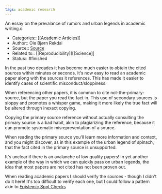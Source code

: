 ```yaml
---
tags: academic research
---
```


An essay on the prevalance of rumors and urban legends in academic writing.c

- Categories:: [[Academic Articles]]
- Author:: Ole Bjørn Rekdal
- Source:: [Source](https://journals.sagepub.com/doi/full/10.1177/0306312714535679)
- Related to:: [[Reproducibility]][[Science]]
- Status:: #finished

In the past two decades it has become much easier to obtain the cited sources within minutes or seconds. It's now easy to read an academic paper along with the sources it references. This has made it easier to identify cases of scientific misconduct/sloppiness. 

When referencing other papers, it is common to cite not-the-primary-source, but the paper you read the fact in. This use of secondary sources is sloppy and promotes a whisper game, making it more likely the true fact will be altered through inexact copying.

Copying the primary source reference without actually consulting the primary source is a bad habit, akin to plagiarizing the reference, because it can promote systematic misrepresentation of a source.

When reading the primary source you'll learn more information and context, and you might discover, as in this example of the urban legend of spinach, that the fact cited in the primary source is unsupported.

It's unclear if there is an avalanche of low quality papers! In yet another example of the way in which we can quickly pass on urban legends, the idea that most papers are not cited has not been proven out.

When reading academic papers I should verify the sources - though I didn't do it here! It's too difficult to verify each one, but I could follow a pattern akin to [Epistemic Spot Checks](https://www.lesswrong.com/posts/qs3PcCMBnxwv994jW/how-s-that-epistemic-spot-check-project-coming#Model_Based_Reading)
